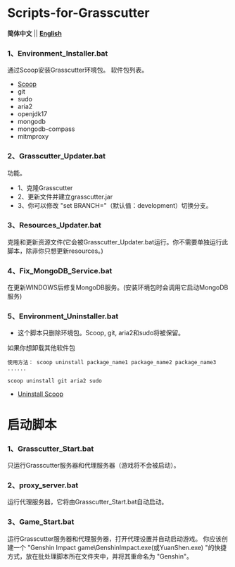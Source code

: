 # Scripts-for-Grasscutter

**简体中文** || [**English**](README.md)
### 1、Environment_Installer.bat
通过Scoop安装Grasscutter环境包。
软件包列表。
- [Scoop](https://github.com/ScoopInstaller/Scoop)
- git
- sudo
- aria2
- openjdk17
- mongodb
- mongodb-compass
- mitmproxy

### 2、Grasscutter_Updater.bat
功能。
- 1、克隆Grasscutter
- 2、更新文件并建立grasscutter.jar
- 3、你可以修改 "set BRANCH="（默认值：development）切换分支。

### 3、Resources_Updater.bat
克隆和更新资源文件(它会被Grasscutter_Updater.bat运行。你不需要单独运行此脚本，除非你只想更新resources。)

### 4、Fix_MongoDB_Service.bat
在更新WINDOWS后修复MongoDB服务。(安装环境包时会调用它启动MongoDB服务)

### 5、Environment_Uninstaller.bat

- 这个脚本只删除环境包。Scoop, git, aria2和sudo将被保留。

如果你想卸载其他软件包 

```
使用方法： scoop uninstall package_name1 package_name2 package_name3 ......

scoop uninstall git aria2 sudo

```
- [Uninstall Scoop](https://github.com/ScoopInstaller/Scoop/wiki/Uninstalling-Scoop)

# 启动脚本

### 1、Grasscutter_Start.bat
只运行Grasscutter服务器和代理服务器（游戏将不会被启动）。

### 2、proxy_server.bat
运行代理服务器，它将由Grasscutter_Start.bat自动启动。

### 3、Game_Start.bat
运行Grasscutter服务器和代理服务器，打开代理设置并自动启动游戏。
你应该创建一个 "Genshin Impact game\GenshinImpact.exe(或YuanShen.exe) "的快捷方式，放在批处理脚本所在文件夹中，并将其重命名为 "Genshin"。
